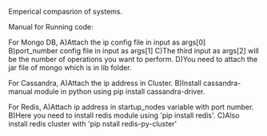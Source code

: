 Emperical compasrion of systems.



Manual for Running code:

For Mongo DB, 
A)Attach the ip config file in input as args[0]  
B)port_number config file in input as args[1] 
C)The third input as args[2] will be the number of operations you want to perform.
D)You need to attach the jar file of mongo which is in lib folder.

For Cassandra,
A)Attach the ip address in Cluster. 
B)Install cassandra-manual module in python using pip install cassandra-driver.

For Redis,
A)Attach ip address in startup_nodes variable with port number. 
B)Here you need to install redis module using 'pip install redis'.
C)Also install redis cluster with 'pip nstall redis-py-cluster'

